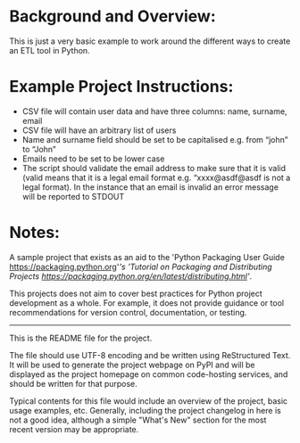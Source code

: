 # Background and Overview:

This is just a very basic example to work around the different ways to create an ETL tool in Python.

# Example Project Instructions:
- CSV file will contain user data and have three columns: name, surname, email
- CSV file will have an arbitrary list of users
- Name and surname field should be set to be capitalised e.g. from “john” to “John”
- Emails need to be set to be lower case
- The script should validate the email address to make sure that it is valid (valid means that it is a legal email format e.g. “xxxx@asdf@asdf is not a legal format). In the instance that an email is invalid an error message will be reported to STDOUT


# Notes:

A sample project that exists as an aid to the 'Python Packaging User Guide
<https://packaging.python.org>'_'s 'Tutorial on Packaging and Distributing
Projects <https://packaging.python.org/en/latest/distributing.html>'_.

This projects does not aim to cover best practices for Python project
development as a whole. For example, it does not provide guidance or tool
recommendations for version control, documentation, or testing.

----

This is the README file for the project.

The file should use UTF-8 encoding and be written using ReStructured Text. It
will be used to generate the project webpage on PyPI and will be displayed as
the project homepage on common code-hosting services, and should be written for
that purpose.

Typical contents for this file would include an overview of the project, basic
usage examples, etc. Generally, including the project changelog in here is not
a good idea, although a simple "What's New" section for the most recent version
may be appropriate.